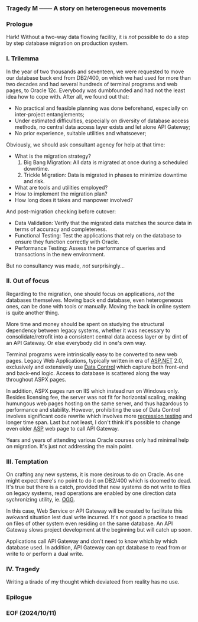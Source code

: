 ### Tragedy M ─── A story on heterogeneous movements


### Prologue
Hark! Without a two-way data flowing facility, it is *not* possible to do a step by step database migration on production system. 


### I. Trilemma
In the year of two thousands and seventeen, we were requested to move our database back end from DB2/400, on which we had used for more than two decades and had several hundreds of terminal programs and web pages, to Oracle 12c. Everybody was dumbfounded and had not the least idea how to cope with. After all, we found out that: 

- No practical and feasible planning was done beforehand, especially on inter-project entanglements; 
- Under estimated difficulties, especially on diversity of database access methods, no central data access layer exists and let alone API Gateway; 
- No prior experience, suitable utilities and whatsoever; 

Obviously, we should ask consultant agency for help at that time:
- What is the migration strategy? 
    1. Big Bang Migration: All data is migrated at once during a scheduled downtime.
    2. Trickle Migration: Data is migrated in phases to minimize downtime and risk.
- What are tools and utilities employed? 
- How to implement the migration plan? 
- How long does it takes and manpower involved? 

And post-migration checking before cutover: 
- Data Validation: Verify that the migrated data matches the source data in terms of accuracy and completeness.
- Functional Testing: Test the applications that rely on the database to ensure they function correctly with Oracle.
- Performance Testing: Assess the performance of queries and transactions in the new environment.

But no consultancy was made, *not* surprisingly...


### II. Out of focus
Regarding to the migration, one should focus on applications, *not* the databases themselves. Moving back end database, even heterogeneous ones, can be done with tools or manually. Moving the back in online system is quite another thing. 

More time and money should be spent on studying the structural dependency between legacy systems, whether it was necessary to consolidate/retrofit into a consistent central data access layer or by dint of an API Gateway. Or else everybody did in one's own way. 

Terminal programs were intrinsically easy to be converted to new web pages. Legacy Web Applications, typically written in era of [ASP.NET](https://en.wikipedia.org/wiki/ASP.NET) 2.0, exclusively and extensively use [Data Control](https://learn.microsoft.com/en-us/previous-versions/aspnet/ms228214(v=vs.100)) which capture both front-end and back-end logic. Access to database is scattered along the way throughout ASPX pages. 

In addition, ASPX pages run on IIS which instead run on Windows only. Besides licensing fee, the server was not fit for horizontal scaling, making humungous web pages hosting on the same server, and thus hazardous to performance and stability. However, prohibiting the use of Data Control involves significant code rewrite which involves more [regression testing](https://en.wikipedia.org/wiki/Regression_testing) and longer time span. Last but not least, I don't think it's possible to change even older [ASP](https://en.wikipedia.org/wiki/Active_Server_Pages) web page to call API Gateway. 

Years and years of attending various Oracle courses only had minimal help on migration. It's just not addressing the main point. 


### III. Temptation
On crafting any new systems, it is more desirous to do on Oracle. As one might expect there's no point to do it on DB2/400 which is doomed to dead. It's true but there is a catch, provided that new systems do not write to files on legacy systems, read operations are enabled by one direction data sychronizing utility, ie. [OGG](https://www.oracle.com/uk/integration/goldengate/). 

In this case, Web Service or API Gateway will be created to facilitate this awkward situation lest dual write incurred. It's not good a practice to tread on files of other system even residing on the same database. An API Gateway slows project development at the beginning but will catch up soon. 

Applications call API Gateway and don't need to know which by which database used. In addition, API Gateway can opt database to read from or write to or perform a dual write. 


### IV. Tragedy
Writing a tirade of my thought which deviateed from reality has no use. 


### Epilogue


### EOF (2024/10/11)
